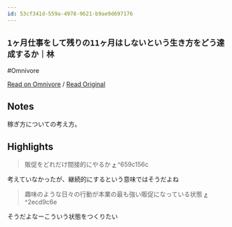 ```yaml
---
id: 53cf341d-559a-4978-9621-b9ae9d697176
---
```


## `1ヶ月仕事をして残りの11ヶ月はしないという生き方をどう達成するか｜林`
#Omnivore

[Read on Omnivore](https://omnivore.app/me/1-11-190c4fe217a) / [Read Original](https://note.com/photograpy_tips/n/n15448995a3c2)

## Notes

稼ぎ方についての考え方。

## Highlights

> 販促をどれだけ間接的にやるか [⤴️](https://omnivore.app/me/1-11-190c4fe217a#659c156c-ed34-4f2c-964b-dab7e7f56cdb)  ^659c156c

考えていなかったが、継続的にするという意味ではそうだよね

> 趣味のような日々の行動が本業の最も強い販促になっている状態 [⤴️](https://omnivore.app/me/1-11-190c4fe217a#2ecd9c6e-6c70-4c5c-8315-d71c3c456d61)  ^2ecd9c6e

そうだよなーこういう状態をつくりたい

